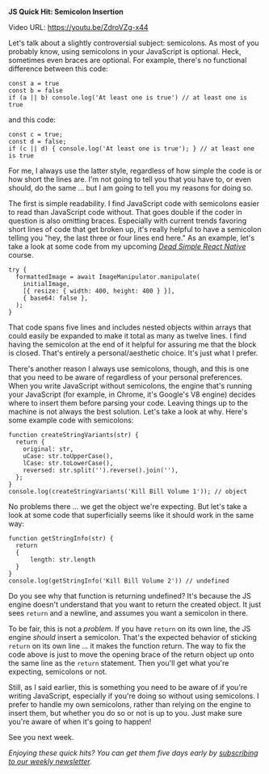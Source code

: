 **JS Quick Hit: Semicolon Insertion**

Video URL: https://youtu.be/ZdroVZg-x44

Let's talk about a slightly controversial subject: semicolons. As most of you probably know, using semicolons in your JavaScript is optional. Heck, sometimes even braces are optional. For example, there's no functional difference between this code:

```
const a = true
const b = false
if (a || b) console.log('At least one is true') // at least one is true
```

and this code:

```
const c = true;
const d = false;
if (c || d) { console.log('At least one is true'); } // at least one is true
```

For me, I always use the latter style, regardless of how simple the code is or how short the lines are. I'm not going to tell you that you have to, or even should, do the same &hellip; but I am going to tell you my reasons for doing so.

The first is simple readability. I find JavaScript code with semicolons easier to read than JavaScript code without. That goes double if the coder in question is also omitting braces. Especially with current trends favoring short lines of code that get broken up, it's really helpful to have a semicolon telling you "hey, the last three or four lines end here." As an example, let's take a look at some code from my upcoming *[Dead Simple React Native](http://deadsimplereactnative.com)* course.

```
try {
  formattedImage = await ImageManipulator.manipulate(
    initialImage,
    [{ resize: { width: 400, height: 400 } }],
    { base64: false },
  );
}
```

That code spans five lines and includes nested objects within arrays that could easily be expanded to make it total as many as twelve lines. I find having the semicolon at the end of it helpful for assuring me that the block is closed. That's entirely a personal/aesthetic choice. It's just what I prefer.

There's another reason I always use semicolons, though, and this is one that you need to be aware of regardless of your personal preferences. When you write JavaScript without semicolons, the engine that's running your JavaScript (for example, in Chrome, it's Google's V8 engine) decides where to insert them before parsing your code. Leaving things up to the machine is not always the best solution. Let's take a look at why. Here's some example code with semicolons:

```
function createStringVariants(str) {
  return {
    original: str,
    uCase: str.toUpperCase(),
    lCase: str.toLowerCase(),
    reversed: str.split('').reverse().join(''),
  };
}
console.log(createStringVariants('Kill Bill Volume 1')); // object
```

No problems there &hellip; we get the object we're expecting. But let's take a look at some code that superficially seems like it should work in the same way:

```
function getStringInfo(str) {
  return
  {
      length: str.length
  }
}
console.log(getStringInfo('Kill Bill Volume 2')) // undefined
```

Do you see why that function is returning undefined? It's because the JS engine doesn't understand that you want to return the created object. It just sees `return` and a newline, and assumes you want a semicolon in there.

To be fair, this is not a *problem*. If you have `return` on its own line, the JS engine *should* insert a semicolon. That's the expected behavior of sticking `return` on its own line &hellip; it makes the function return. The way to fix the code above is just to move the opening brace of the return object up onto the same line as the `return` statement. Then you'll get what you're expecting, semicolons or not.

Still, as I said earlier, this is something you need to be aware of if you're writing JavaScript, especially if you're doing so without using semicolons. I prefer to handle my own semicolons, rather than relying on the engine to insert them, but whether you do so or not is up to you. Just make sure you're aware of when it's going to happen!

See you next week.

*Enjoying these quick hits? You can get them five days early by [subscribing to our weekly newsletter](https://closebrace.com/newsletter/subscribe).*